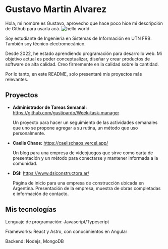 
# Gustavo Martin Alvarez
Hola, mi nombre es Gustavo, aprovecho que hace poco hice mi descripción de Github para usarla acá.
 ![hello world](https://tenor.com/embed/10598764531210485569)

Soy estudiante de Ingeniería en Sistemas de Información en UTN FRB.
También soy técnico electromecánico.

Desde 2022, he estado aprendiendo programación para desarrollo web. Mi objetivo actual es poder conceptualizar, diseñar y crear productos de software de alta calidad.
Creo firmemente en la calidad sobre la cantidad.

Por lo tanto, en este README, solo presentaré mis proyectos más relevantes.
## Proyectos
- **Administrador de Tareas Semanal:** https://github.com/gustipardo/Week-task-manager

  Un proyecto para hacer un seguimiento de las actividades semanales que uno se propone agregar a su rutina, un método que uso personalmente.

- **Caelis Chaos:** https://caelischaos.vercel.app/

  Un blog para una empresa de videojuegos que sirve como carta de presentación y un método para conectarse y mantener informada a la comunidad.

- **DSI:** https://www.dsiconstructora.ar/
  
  Página de inicio para una empresa de construcción ubicada en Argentina. Presentación de la empresa, muestra de obras completadas e información de contacto.

## Mis tecnologías
Lenguaje de programación: Javascript/Typescript

Frameworks: React y Astro, con conocimientos en Angular

Backend: Nodejs, MongoDB